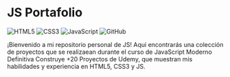 # JS Portafolio 
![HTML5](https://img.shields.io/badge/HTML5-E34F26?style=for-the-badge&logo=html5&logoColor=white)
![CSS3](https://img.shields.io/badge/CSS3-1572B6?style=for-the-badge&logo=css3&logoColor=white)
![JavaScript](https://img.shields.io/badge/JavaScript-F7DF1E?style=for-the-badge&logo=javascript&logoColor=black)
![GitHub](https://img.shields.io/badge/github-%23121011.svg?style=for-the-badge&logo=github&logoColor=white)

¡Bienvenido a mi repositorio personal de JS! Aquí encontrarás una colección de proyectos que se realizaean durante el curso de JavaScript Moderno Definitiva Construye +20 Proyectos de Udemy, 
que muestran mis habilidades y experiencia en HTML5, CSS3 y JS.
